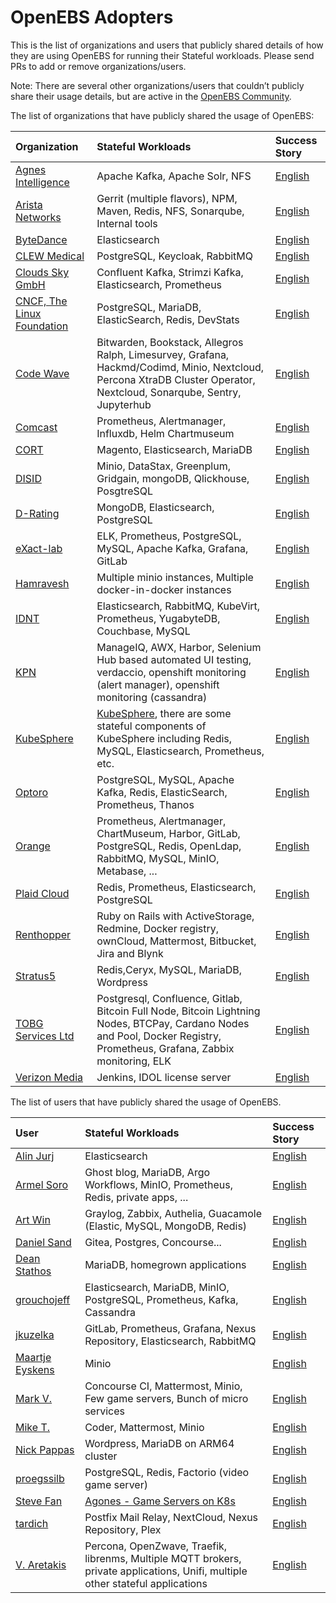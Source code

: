 # OpenEBS Adopters

This is the list of organizations and users that publicly shared details of how they are using OpenEBS for running their Stateful workloads.  Please send PRs to add or remove organizations/users.

Note: There are several other organizations/users that couldn’t publicly share their usage details, but are active in the [OpenEBS Community](./community/). 

The list of organizations that have publicly shared the usage of OpenEBS:

| Organization | Stateful Workloads | Success Story |
| :--- | :--- | :--- |
| [Agnes Intelligence](https://www.agnesintel.com/) | Apache Kafka, Apache Solr, NFS | [English](./adopters/agnesintel/README.md) |
| [Arista Networks](https://www.arista.com/en/) | Gerrit (multiple flavors), NPM, Maven, Redis, NFS, Sonarqube, Internal tools | [English](./adopters/arista/README.md) |
| [ByteDance](https://www.bytedance.com/) | Elasticsearch | [English](./adopters/bytedance/README.md) |
| [CLEW Medical](https://clewmed.com/) | PostgreSQL, Keycloak, RabbitMQ | [English](./adopters/clewmedical/README.md) |
| [Clouds Sky GmbH](https://cloudssky.com/en/) | Confluent Kafka, Strimzi Kafka, Elasticsearch, Prometheus | [English](./adopters/cloudssky/README.md) |
| [CNCF, The Linux Foundation](https://www.linuxfoundation.org/) | PostgreSQL, MariaDB, ElasticSearch, Redis, DevStats | [English](./adopters/cncf/README.md) |
| [Code Wave](https://codewave.eu/) | Bitwarden, Bookstack, Allegros Ralph, Limesurvey, Grafana, Hackmd/Codimd, Minio, Nextcloud, Percona XtraDB Cluster Operator, Nextcloud, Sonarqube, Sentry, Jupyterhub | [English](./adopters/codewave/README.md) |
| [Comcast](https://github.com/Comcast) | Prometheus, Alertmanager, Influxdb, Helm Chartmuseum | [English](./adopters/comcast/README.md) |
| [CORT](https://www.cort.com/) | Magento, Elasticsearch, MariaDB | [English](./adopters/cort/README.md) |
| [DISID](https://disid.com/) | Minio, DataStax, Greenplum, Gridgain, mongoDB, Qlickhouse, PosgtreSQL | [English](./adopters/disid/README.md) |
| [D-Rating](https://www.d-rating.com/) | MongoDB, Elasticsearch, PostgreSQL | [English](./adopters/d-rating/README.md) |
| [eXact-lab](https://www.exact-lab.it/) | ELK, Prometheus, PostgreSQL, MySQL, Apache Kafka, Grafana, GitLab |  [English](./adopters/exact/README.md) |
| [Hamravesh](https://github.com/hamravesh) | Multiple minio instances, Multiple docker-in-docker instances | [English](./adopters/hamravesh/README.md) |
| [IDNT](https://idnt.net/) | Elasticsearch, RabbitMQ, KubeVirt, Prometheus, YugabyteDB, Couchbase, MySQL | [English](./adopters/idnt/README.md) |
| [KPN](https://www.kpn.com/) | ManageIQ, AWX, Harbor, Selenium Hub based automated UI testing, verdaccio, openshift monitoring (alert manager), openshift monitoring (cassandra) | [English](./adopters/kpn/README.md) |
| [KubeSphere](https://kubesphere.io) | [KubeSphere](https://github.com/kubesphere/kubesphere), there are some stateful components of KubeSphere including Redis, MySQL, Elasticsearch, Prometheus, etc. | [English](./adopters/kubesphere/README.md) |
| [Optoro](https://www.optoro.com/) | PostgreSQL, MySQL, Apache Kafka, Redis, ElasticSearch, Prometheus, Thanos | [English](./adopters/optoro/README.md) |
| [Orange](https://www.orange.com/en/home) | Prometheus, Alertmanager, ChartMuseum, Harbor, GitLab, PostgreSQL, Redis, OpenLdap, RabbitMQ, MySQL, MinIO, Metabase, ... | [English](./adopters/orange/README.md) |
| [Plaid Cloud](https://github.com/PlaidCloud) | Redis, Prometheus, Elasticsearch, PostgreSQL | [English](./adopters/plaidcloud/README.md) |
| [Renthopper](https://renthopper.co.uk) | Ruby on Rails with ActiveStorage, Redmine, Docker registry, ownCloud, Mattermost, Bitbucket, Jira and Blynk | [English](./adopters/users/laimison/README.md) |
| [Stratus5](https://stratus5.com/) | Redis,Ceryx, MySQL, MariaDB, Wordpress | [English](./adopters/stratus5/README.md) |
| [TOBG Services Ltd](https://www.tobg.com.de/) | Postgresql, Confluence, Gitlab, Bitcoin Full Node, Bitcoin Lightning Nodes, BTCPay, Cardano Nodes and Pool, Docker Registry, Prometheus, Grafana, Zabbix monitoring, ELK | [English](./adopters/tobgservices/README.md) |
| [Verizon Media](https://www.verizonmedia.com/) | Jenkins, IDOL license server | [English](./adopters/verizon/README.md) |

The list of users that have publicly shared the usage of OpenEBS.

| User | Stateful Workloads | Success Story |
| :--- | :--- | :--- |
| [Alin Jurj](https://github.com/Perfect-Web) | Elasticsearch | [English](./adopters/users/Perfect-Web/README.md)  | 
| [Armel Soro](https://github.com/rm3l) | Ghost blog, MariaDB, Argo Workflows, MinIO, Prometheus, Redis, private apps, ... | [English](./adopters/users/rm3l/README.md)  |
| [Art Win](https://github.com/artw) | Graylog, Zabbix, Authelia, Guacamole (Elastic, MySQL, MongoDB, Redis) | [English](./adopters/users/artw/README.md)  |
| [Daniel Sand](https://github.com/danielsand) | Gitea, Postgres, Concourse... | [English](./adopters/users/danielsand/README.md)
| [Dean Stathos](https://github.com/dstathos) | MariaDB, homegrown applications | [English](./adopters/users/dstathos/README.md)  |
| [grouchojeff](https://github.com/grouchojeff) | Elasticsearch, MariaDB, MinIO, PostgreSQL, Prometheus, Kafka, Cassandra | [English](./adopters/users/grouchojeff/README.md) |
| [jkuzelka](https://github.com/kuja53) | GitLab, Prometheus, Grafana, Nexus Repository, Elasticsearch, RabbitMQ | [English](./adopters/users/kuja53/README.md) |
| [Maartje Eyskens](https://github.com/meyskens) | Minio | [English](./adopters/users/meyskens/README.md)  | 
| [Mark V.](https://github.com/mikroskeem) | Concourse CI, Mattermost, Minio, Few game servers, Bunch of micro services | [English](./adopters/users/mikroskeem/README.md)  | 
| [Mike T.](https://gitlab.com/mterhar) | Coder, Mattermost, Minio | [English](./adopters/users/mterhar/README.md) |
| [Nick Pappas](https://github.com/radicand) | Wordpress, MariaDB on ARM64 cluster | [English](./adopters/users/radicand/README.md) | 
| [proegssilb](https://github.com/proegssilb) | PostgreSQL, Redis, Factorio (video game server) | [English](./adopters/users/proegssilb/README.md)  | 
| [Steve Fan](https://github.com/stevefan1999-personal) | [Agones - Game Servers on K8s](https://agones.dev/site/) | [English](./adopters/users/stevefan/README.md)  | 
| [tardich](https://github.com/tardich) | Postfix Mail Relay, NextCloud, Nexus Repository, Plex | [English](./adopters/users/tardich/README.md)  | 
| [V. Aretakis](https://github.com/aretakisv) | Percona, OpenZwave, Traefik, librenms, Multiple MQTT brokers, private applications, Unifi, multiple other stateful applications | [English](./adopters/users/aretakisv/README.md)  |




